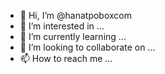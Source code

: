 - 👋 Hi, I’m @hanatpoboxcom
- 👀 I’m interested in ...
- 🌱 I’m currently learning ...
- 💞️ I’m looking to collaborate on ...
- 📫 How to reach me ...

<!---
hanatpoboxcom/hanatpoboxcom is a ✨ special ✨ repository because its `README.md` (this file) appears on your GitHub profile.
You can click the Preview link to take a look at your changes.
--->

